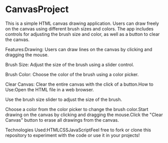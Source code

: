 # CanvasProject

This is a simple HTML canvas drawing application. Users can draw freely on the canvas using different brush sizes and colors. The app includes controls for adjusting the brush size and color, as well as a button to clear the canvas.

Features:Drawing: Users can draw lines on the canvas by clicking and dragging the mouse.

Brush Size: Adjust the size of the brush using a slider control.

Brush Color: Choose the color of the brush using a color picker.

Clear Canvas: Clear the entire canvas with the click of a button.How to Use:Open the HTML file in a web browser.

Use the brush size slider to adjust the size of the brush.

Choose a color from the color picker to change the brush color.Start drawing on the canvas by clicking and dragging the mouse.Click the "Clear Canvas" button to erase all drawings from the canvas.

Technologies Used:HTMLCSSJavaScriptFeel free to fork or clone this repository to experiment with the code or use it in your projects!